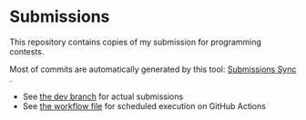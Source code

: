 # Submissions

This repository contains copies of my submission for programming contests.

Most of commits are automatically generated by this tool: [Submissions Sync](https://github.com/vain0x/submissions-sync) .

- See [the dev branch](https://github.com/vain0x/submissions/commits/dev) for actual submissions
- See [the workflow file](https://github.com/vain0x/submissions/blob/master/.github/workflows/submissions-sync-workflow.yml) for scheduled execution on GitHub Actions
